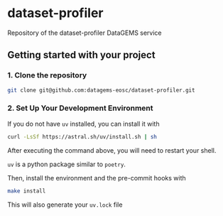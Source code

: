 # dataset-profiler

Repository of the dataset-profiler DataGEMS service


## Getting started with your project

### 1. Clone the repository

```bash
git clone git@github.com:datagems-eosc/dataset-profiler.git
```

### 2. Set Up Your Development Environment

If you do not have `uv` installed, you can install it with

```bash
curl -LsSf https://astral.sh/uv/install.sh | sh
```
After executing the command above, you will need to restart your shell.

`uv` is a python package similar to `poetry`.

Then, install the environment and the pre-commit hooks with

```bash
make install
```

This will also generate your `uv.lock` file
